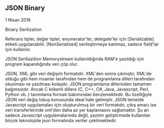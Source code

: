 ## JSON Binary

1 Nisan 2019

Binary Serilization

Referans tipler, değer tipler, enumerator'ler, delegate'ler için [Serializable] etiketi uygulanabilir. [NonSerialized] serileştirmeye katılmaz, sadece field'lar için kullanılır.

JSON Seriliazition
Memorystream kullanıldığında RAM'e yazıldığı için program kapandığında veri çöp olur.

JSON, XML gibi veri değişim formatıdır. XML'den sonra çıkmıştır, XML'de olduğu gibi hem insanlar tarafından hem de programlama dilleri tarafından okunması ve yazılması kolaydır. JSON programlama dillerinden tamamen bağımsızdır. Ancak C kökenli dillere (C, C++, C#, Java, Javascript, Perl, Python vb..) tanımlama formatı bakımından benzemektedir. Bu özelliğiyle JSON veri değiş tokuş konusunda ideal hale gelmiştir.
JSON temelde Javascript uygulamaları için oluşturulmuş bir veri formatıdır, çıkış amacı ise veri transferlerinde xml'den daha az yer kaplamasını sağlamaktır. Şu an sadece Javascript uygulamalarında değil, yazılım geliştirmede kullanılan birçok teknolojide json
formatında veriler çekilmektedir.
